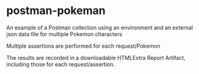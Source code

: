 # postman-pokeman

An example of a Postman collection using an environment and an external json data file for multiple Pokemon characters

Multiple assertions are performed for each request/Pokemon

The results are recorded in a downloadable HTMLExtra Report Artifact, including those for each request/assertion.
